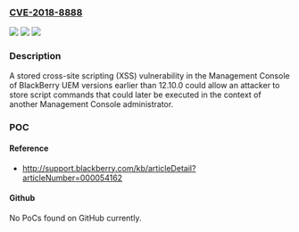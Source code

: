 ### [CVE-2018-8888](https://cve.mitre.org/cgi-bin/cvename.cgi?name=CVE-2018-8888)
![](https://img.shields.io/static/v1?label=Product&message=BlackBerry%20UEM&color=blue)
![](https://img.shields.io/static/v1?label=Version&message=12.9.1%20and%20earlier%20&color=brightgreen)
![](https://img.shields.io/static/v1?label=Vulnerability&message=Stored%20Cross-Site%20Scripting&color=brightgreen)

### Description

A stored cross-site scripting (XSS) vulnerability in the Management Console of BlackBerry UEM versions earlier than 12.10.0 could allow an attacker to store script commands that could later be executed in the context of another Management Console administrator.

### POC

#### Reference
- http://support.blackberry.com/kb/articleDetail?articleNumber=000054162

#### Github
No PoCs found on GitHub currently.

